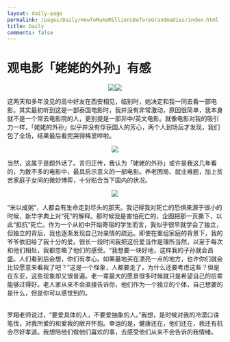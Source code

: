 ```yaml
---
layout: daily-page
permalink: /pages/Daily/HowToMakeMillionsBeforeGrandmaDies/index.html
title: Daily
comments: false
---
```


# 观电影「姥姥的外孙」有感

<div style="display: flex; justify-content: center;">
  <img src="https://cryoushiwo.oss-cn-hangzhou.aliyuncs.com/images/202409051125854.jpg" style="max-width: 50%; height: auto;">
  <img src="https://cryoushiwo.oss-cn-hangzhou.aliyuncs.com/images/202409051125863.jpg" style="max-width: 50%; height: auto;">
</div>

这两天和多年没见的高中好友在西安相见，临别时，她决定和我一同去看一部电影。其实最初听到这是一部泰国电影时，我并没有非常激动，原因很简单，我本身就不是一个常去电影院的人，更别提是一部非中/英文电影。就像电影对我的吸引力一样，「姥姥的外孙」似乎并没有俘获国人的芳心，两个人到场后才发现，我们包了全场，结果最后看完哭得稀里哗啦。


<div style="display: flex; justify-content: center;">
  <img src="https://cryoushiwo.oss-cn-hangzhou.aliyuncs.com/images/202409051125762.jpg" style="max-width: 80%; height: auto;">
</div>

当然，这属于是题外话了。言归正传，我认为「姥姥的外孙」或许是我这几年看的，为数不多的电影中，最具启示意义的一部电影。养老困局、就业难题，加上贫苦家庭子女间的微妙博弈，十分贴合当下国内的状况。

<div style="display: flex; justify-content: center;">
  <img src="https://cryoushiwo.oss-cn-hangzhou.aliyuncs.com/images/202409051129269.jpg" style="max-width: 80%; height: auto;">
</div>

“米以成粥”，人都会有生命走到尽头的那天。我记得我对死亡的恐惧来源于很小的时候，新华字典上对“死”的解释。那时候我是害怕死亡的，企图把那一页撕下，以此“抵抗”死亡。作为一个从初中开始寄宿的学生而言，我似乎很早就学会了独立，但独立的背后，我也逐渐发现自己对亲情的疏远。即使在重组家庭的背景下，我的爷爷依旧给了我十分的爱。很长一段时间我把这份爱当作是理所当然，以至于每次和他们相处，我都忽略了他们的感受。“我想要一块好地，这样我的子孙就会昌盛。人们看到后会想，你们有孝心。如果墓地买在漂亮一点的地方，也许你们就会比较愿意来看我了吧？”这是一个怪象，人都要走了，为什么还要考虑这些？但是在东亚，这些现象却又很普遍。老一辈最大的愿景很多时候就只是希望自己的后辈能够过得好。老人家从来不会直接告诉你，他们作为一个独立的个体，自己想要的是什么，但是你可以感觉到的。

<br>罗翔老师说过，“要爱具体的人，不要爱抽象的人。”我想，是时候对我的冷漠口诛笔伐，对我所爱的和爱我的敞开怀抱。幸运的是，健康还在，他们还在，我还有机会尽好孝道。我想陪他们做他们喜欢的事，去感受他们从来不会告诉的我情绪。